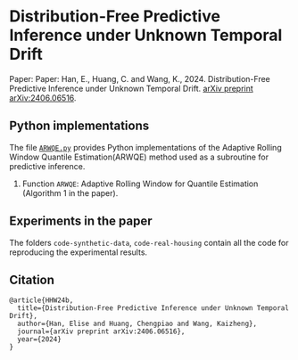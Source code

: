 # Distribution-Free Predictive Inference under Unknown Temporal Drift
Paper: Paper: Han, E., Huang, C. and Wang, K., 2024. Distribution-Free Predictive Inference under Unknown Temporal Drift. [arXiv preprint arXiv:2406.06516](https://arxiv.org/abs/2406.06516).

## Python implementations

The file <a href="./methods/ARWQE.py">`ARWQE.py`</a> provides Python implementations of the
Adaptive Rolling Window Quantile Estimation(ARWQE) method used as a subroutine for predictive inference. 

1. Function `ARWQE`: Adaptive Rolling Window for Quantile Estimation (Algorithm 1 in the paper).
  
## Experiments in the paper

The folders `code-synthetic-data`, `code-real-housing` contain all the code for reproducing the experimental results.

## Citation
```
@article{HHW24b,
  title={Distribution-Free Predictive Inference under Unknown Temporal Drift}, 
  author={Han, Elise and Huang, Chengpiao and Wang, Kaizheng},
  journal={arXiv preprint arXiv:2406.06516},
  year={2024}
}
```
